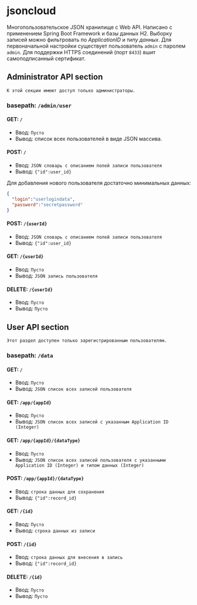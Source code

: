 # jsoncloud

Многопользовательское JSON хранилище с Web API. Написано с применением Spring Boot Framework и базы данных H2.
Выборку записей можно фильтровать по _ApplicationID_ и _типу данных_. Для первоначальной настройки существует
пользователь `admin` с паролем `admin`. Для поддержки HTTPS соединений (порт `8433`) вшит самоподписанный сертификат.

## Administrator API section

```К этой секции имеют доступ только администраторы.```

### basepath: `/admin/user`

#### GET: `/`
* Ввод: `Пусто`
* Вывод: список всех пользователей в виде JSON массива.

#### POST: `/`
* Ввод: `JSON словарь с описанием полей записи пользователя`
* Вывод: `{"id":user_id}`

Для добавления нового пользователя достаточно минимальных данных:
```json
{
  "login":"userlogindata",
  "password":"secretpassword"
}
```

#### POST: `/{userId}`
* Ввод: `JSON словарь с описанием полей записи пользователя`
* Вывод: `{"id":user_id}`

#### GET: `/{userId}`

* Ввод: `Пусто`
* Вывод: `JSON запись пользователя`

#### DELETE: `/{userId}`

* Ввод: `Пусто`
* Вывод: `Пусто`

## User API section

```Этот раздел доступен только зарегистрированным пользователям.```

### basepath: `/data`

#### GET: `/`

* Ввод: `Пусто`
* Вывод: `JSON список всех записей пользователя`

#### GET: `/app/{appId}`

* Ввод: `Пусто`
* Вывод: `JSON список всех записей с указанным Application ID (Integer)`

#### GET: `/app/{appId}/{dataType}`

* Ввод: `Пусто`
* Вывод: `JSON список всех записей пользователя с указанными Application ID (Integer) и типом данных (Integer)`

#### POST: `/app/{appId}/{dataType}`

* Ввод: `строка данных для сохранения`
* Вывод: `{"id":record_id}`

#### GET: `/{id}`

* Ввод: `Пусто`
* Вывод: `строка данных из записи`

#### POST: `/{id}`

* Ввод: `строка данных для внесения в запись`
* Вывод: `{"id":record_id}`

#### DELETE: `/{id}`

* Ввод: `Пусто`
* Вывод: `Пусто`
